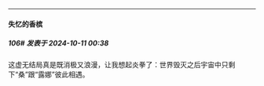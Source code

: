 ﻿
*****

####  失忆的香槟  
##### 106#       发表于 2024-10-11 00:38

这虚无结局真是既消极又浪漫，让我想起炎拳了：世界毁灭之后宇宙中只剩下“桑”跟“露娜”彼此相遇。

